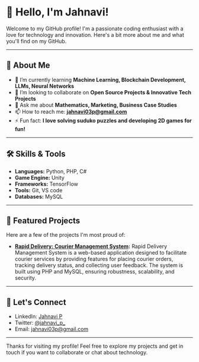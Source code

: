 # 👋 Hello, I'm Jahnavi!

Welcome to my GitHub profile! I'm a passionate coding enthusiast with a love for technology and innovation. Here's a bit more about me and what you'll find on my GitHub.

---

## 🚀 About Me
- 🌱 I’m currently learning **Machine Learning, Blockchain Development, LLMs, Neural Networks**
- 👯 I’m looking to collaborate on **Open Source Projects & Innovative Tech Projects**
- 💬 Ask me about **Mathematics, Marketing, Business Case Studies**
- 📫 How to reach me: **jahnavi03p@gmail.com**
- ⚡ Fun fact: **I love solving suduko puzzles and developing 2D games for fun!**

---

## 🛠️ Skills & Tools
- **Languages:** Python, PHP, C#
- **Game Engine:** Unity
- **Frameworks:** TensorFlow
- **Tools:** Git, VS code
- **Databases:** MySQL

---

## 💼 Featured Projects
Here are a few of the projects I'm most proud of:

- **[Rapid Delivery: Courier Management System](https://github.com/jan257/Courier-Management-System-.git):** Rapid Delivery Management System is a web-based application designed to facilitate courier services by providing features for placing courier orders, tracking delivery status, and collecting user feedback. The system is built using PHP and MySQL, ensuring robustness, scalability, and security.

---

## 🤝 Let's Connect
- LinkedIn: [Jahnavi P](https://www.linkedin.com/in/jahnavi-p-a68788233)
- Twitter: [@jahnavi_p_](https://x.com/jahnavi_p_)
- Email: [jahnavi03p@gmail.com](mailto:jahnavi03p@gmail.com)

---

Thanks for visiting my profile! Feel free to explore my projects and get in touch if you want to collaborate or chat about technology.
